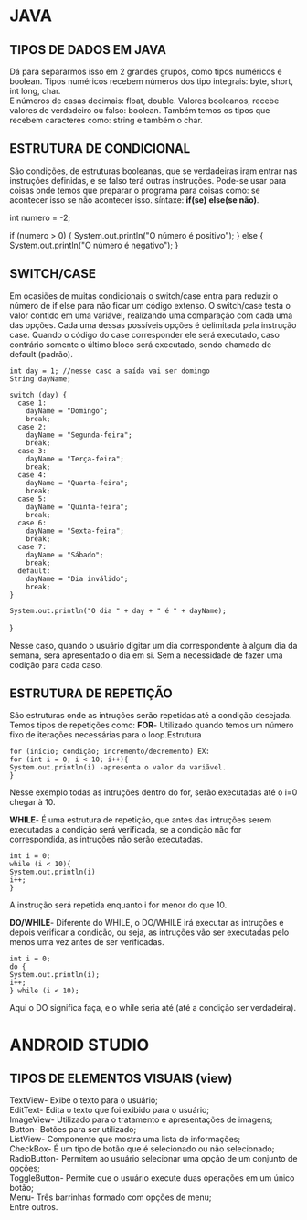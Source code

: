 
# JAVA
                                    
## TIPOS DE DADOS EM JAVA

Dá para separarmos isso em 2 grandes grupos, como tipos numéricos e boolean.
Tipos numéricos recebem números dos tipo integrais: byte, short, int long, char.        
E números de casas decimais: float, double.
Valores booleanos, recebe valores de verdadeiro ou falso: boolean.
Também temos os tipos que recebem caracteres como: string e também o char.


 ## ESTRUTURA DE CONDICIONAL


São condições, de estruturas booleanas, que se verdadeiras iram entrar nas instruções definidas, e se falso terá outras instruções. Pode-se usar para coisas onde temos que preparar o programa para coisas como: se acontecer isso se não acontecer isso. síntaxe: **if(se)** **else(se não)**.

int numero = -2;

if (numero > 0) {
  System.out.println("O número é positivo");
} else {
  System.out.println("O número é negativo");
}

 ## SWITCH/CASE

Em ocasiões de muitas condicionais o switch/case entra para reduzir o número de if else para não ficar um código extenso. O switch/case testa o valor contido em uma variável, realizando uma comparação com cada uma das opções. Cada uma dessas possíveis opções é delimitada pela instrução case. Quando o código do case corresponder ele será executado, caso contrário somente o último bloco será executado, sendo chamado de default (padrão).

    int day = 1; //nesse caso a saída vai ser domingo
    String dayName;

    switch (day) {
      case 1:
        dayName = "Domingo";
        break;
      case 2:
        dayName = "Segunda-feira";
        break;
      case 3:
        dayName = "Terça-feira";
        break;
      case 4:
        dayName = "Quarta-feira";
        break;
      case 5:
        dayName = "Quinta-feira";
        break;
      case 6:
        dayName = "Sexta-feira";
        break;
      case 7:
        dayName = "Sábado";
        break;
      default:
        dayName = "Dia inválido";
        break;
    }

    System.out.println("O dia " + day + " é " + dayName);
  }  
  
Nesse caso, quando o usuário digitar um dia correspondente à algum dia da semana, será apresentado o dia em si. Sem a necessidade de fazer uma codição para cada caso.

 ## ESTRUTURA DE REPETIÇÃO

São estruturas onde as intruções serão repetidas até a condição desejada. Temos tipos de repetições como:
**FOR**- Utilizado quando temos um número fixo de iterações necessárias para o loop.Estrutura 

    for (início; condição; incremento/decremento) EX:
    for (int i = 0; i < 10; i++){
    System.out.println(i) -apresenta o valor da variãvel.
    }

Nesse exemplo todas as intruções dentro do for, serão executadas até o i=0 chegar à 10.

**WHILE**- É uma estrutura de repetição, que antes das intruções serem executadas a condição será verificada, se a condição não for correspondida, as intruções não serão executadas.

    int i = 0;
    while (i < 10){
    System.out.println(i)
    i++;
    } 

A instrução será repetida enquanto i for menor do que 10.

**DO/WHILE**-  Diferente do WHILE, o DO/WHILE irá executar as intruções e depois verificar a condição, ou seja, as intruções vão ser executadas pelo menos uma vez antes de ser verificadas.

    int i = 0;
    do {
    System.out.println(i);
    i++;
    } while (i < 10);
    
Aqui o DO significa faça, e o while seria até (até a condição ser verdadeira).  


 # ANDROID STUDIO

 ## TIPOS DE ELEMENTOS VISUAIS **(view)**  

TextView- Exibe o texto para o usuário;  
EditText- Edita o texto que foi exibido para o usuário;  
ImageView- Utilizado para o tratamento e apresentações de imagens;  
Button- Botões para ser utilizado;  
ListView- Componente que mostra uma lista de informações;  
CheckBox- É um tipo de botão que é selecionado ou não selecionado;  
RadioButton- Permitem ao usuário selecionar uma opção de um conjunto de opções;  
ToggleButton- Permite que o usuário execute duas operações em um único botão;  
Menu- Três barrinhas formado com opções de menu;  
Entre outros.

